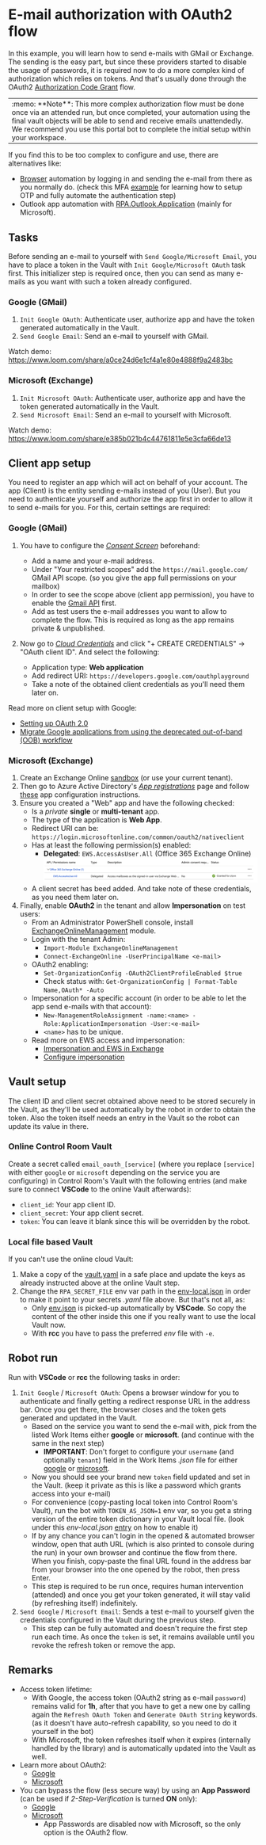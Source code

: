 # E-mail authorization with OAuth2 flow

In this example, you will learn how to send e-mails with GMail or Exchange. The
sending is the easy part, but since these providers started to disable the usage of
passwords, it is required now to do a more complex kind of authorization which relies
on tokens. And that's usually done through the OAuth2
[Authorization Code Grant](https://oauth.net/2/grant-types/authorization-code/) flow.

<table><td>:memo: **Note**:
This more complex authorization flow must be done once via an attended run, but once
completed, your automation using the final vault objects will be able to send and
receive emails unattendedly. We recommend you use this portal bot to complete the
initial setup within your workspace.</td></table>


If you find this to be too complex to configure and use, there are alternatives like:
- [Browser](https://robocorp.com/docs/libraries/rpa-framework/rpa-browser-selenium)
  automation by logging in and sending the e-mail from there as you normally do.
  (check this MFA [example](https://robocorp.com/portal/robot/robocorp/example-mfa-otp)
  for learning how to setup OTP and fully automate the authentication step)
- Outlook app automation with [RPA.Outlook.Application](https://robocorp.com/docs/libraries/rpa-framework/rpa-outlook-application)
  (mainly for Microsoft).

## Tasks

Before sending an e-mail to yourself with `Send Google/Microsoft Email`, you have to
place a token in the Vault with `Init Google/Microsoft OAuth` task first. This
initializer step is required once, then you can send as many e-mails as you want with
such a token already configured.

### Google (GMail)

1. `Init Google OAuth`: Authenticate user, authorize app and have the token generated
   automatically in the Vault.
2. `Send Google Email`: Send an e-mail to yourself with GMail.

Watch demo: https://www.loom.com/share/a0ce24d6e1cf4a1e80e4888f9a2483bc

### Microsoft (Exchange)

1. `Init Microsoft OAuth`: Authenticate user, authorize app and have the token
   generated automatically in the Vault.
2. `Send Microsoft Email`: Send an e-mail to yourself with Microsoft.

Watch demo: https://www.loom.com/share/e385b021b4c44761811e5e3cfa66de13

## Client app setup

You need to register an app which will act on behalf of your account. The app
(Client) is the entity sending e-mails instead of you (User). But you need to
authenticate yourself and authorize the app first in order to allow it to send
e-mails for you. For this, certain settings are required:

### Google (GMail)

1. You have to configure the *[Consent Screen](https://console.cloud.google.com/apis/credentials/consent)*
   beforehand:
   - Add a name and your e-mail address.
   - Under "Your restricted scopes" add the `https://mail.google.com/` GMail API scope.
     (so you give the app full permissions on your mailbox)
   - In order to see the scope above (client app permission), you have to enable the
     [Gmail API](https://console.cloud.google.com/marketplace/product/google/gmail.googleapis.com)
     first.
   - Add as test users the e-mail addresses you want to allow to complete the flow. This
     is required as long as the app remains private & unpublished.

2. Now go to *[Cloud Credentials](https://console.cloud.google.com/apis/credentials)*
   and click "+ CREATE CREDENTIALS" -> "OAuth client ID". And select the following:
   - Application type: **Web application**
   - Add redirect URI: `https://developers.google.com/oauthplayground`
   - Take a note of the obtained client credentials as you'll need them later on.

Read more on client setup with Google:
- [Setting up OAuth 2.0](https://support.google.com/cloud/answer/6158849?hl=en)
- [Migrate Google applications from using the deprecated out-of-band (OOB) workflow](https://support.datavirtuality.com/hc/en-us/community/posts/6854178746909-Migrate-Google-applications-from-using-the-deprecated-out-of-band-OOB-workflow)

### Microsoft (Exchange)

1. Create an Exchange Online [sandbox](https://learn.microsoft.com/en-us/office/developer-program/microsoft-365-developer-program-get-started)
   (or use your current tenant).
2. Then go to Azure Active Directory's *[App registrations](https://portal.azure.com/#view/Microsoft_AAD_IAM/ActiveDirectoryMenuBlade/~/RegisteredApps)*
   page and follow [these](https://learn.microsoft.com/en-us/azure/active-directory/develop/quickstart-register-app)
   app configuration instructions.
3. Ensure you created a "Web" app and have the following checked:
   - Is a *private* **single** or **multi-tenant** app.
   - The type of the application is **Web App**.
   - Redirect URI can be: `https://login.microsoftonline.com/common/oauth2/nativeclient`
   - Has at least the following permission(s) enabled:
     - **Delegated**: `EWS.AccessAsUser.All` (Office 365 Exchange Online)
       ![API Permissions](https://raw.githubusercontent.com/robocorp/example-oauth-email/master/docs/api-permissions.png)
   - A client secret has beed added. And take note of these credentials, as you need
     them later on.
4. Finally, enable **OAuth2** in the tenant and allow **Impersonation** on test users:
   - From an Administrator PowerShell console, install [ExchangeOnlineManagement](https://www.powershellgallery.com/packages/ExchangeOnlineManagement/2.0.5)
     module.
   - Login with the tenant Admin:
     - `Import-Module ExchangeOnlineManagement`
     - `Connect-ExchangeOnline -UserPrincipalName <e-mail>`
   - OAuth2 enabling:
     - `Set-OrganizationConfig -OAuth2ClientProfileEnabled $true`
     - Check status with: `Get-OrganizationConfig | Format-Table Name,OAuth* -Auto`
   - Impersonation for a specific account (in order to be able to let the app send
     e-mails with that account):
     - `New-ManagementRoleAssignment -name:<name> -Role:ApplicationImpersonation -User:<e-mail>`
     - `<name>` has to be unique.
   - Read more on EWS access and impersonation:
     - [Impersonation and EWS in Exchange](https://learn.microsoft.com/en-us/exchange/client-developer/exchange-web-services/impersonation-and-ews-in-exchange)
     - [Configure impersonation](https://learn.microsoft.com/en-us/exchange/client-developer/exchange-web-services/how-to-configure-impersonation)

## Vault setup

The client ID and client secret obtained above need to be stored securely in the Vault,
as they'll be used automatically by the robot in order to obtain the token. Also the
token itself needs an entry in the Vault so the robot can update its value in there.

### Online Control Room Vault

Create a secret called `email_oauth_[service]` (where you replace `[service]` with either
`google` or `microsoft` depending on the service you are configuring) in Control Room's
Vault with the following entries (and make sure to connect **VSCode** to the online Vault
afterwards):
- `client_id`: Your app client ID.
- `client_secret`: Your app client secret.
- `token`: You can leave it blank since this will be overridden by the robot.

### Local file based Vault

If you can't use the online cloud Vault:
1. Make a copy of the [vault.yaml](https://github.com/robocorp/example-oauth-email/blob/master/devdata/vault.yaml)
   in a safe place and update the keys as already instructed above at the online Vault
   step.
2. Change the `RPA_SECRET_FILE` env var path in the
   [env-local.json](https://github.com/robocorp/example-oauth-email/blob/master/devdata/env-local.json)
   in order to make it point to your secrets *.yaml* file above. But that's not all, as:
   - Only [env.json](https://github.com/robocorp/example-oauth-email/blob/master/devdata/env.json)
     is picked-up automatically by **VSCode**. So copy the content of the other inside
     this one if you really want to use the local Vault now.
   - With **rcc** you have to pass the preferred *env* file with `-e`.

## Robot run

Run with **VSCode** or **rcc** the following tasks in order:
1. `Init Google` / `Microsoft OAuth`: Opens a browser window for you to authenticate and
   finally getting a redirect response URL in the address bar. Once you get there, the
   browser closes and the token gets generated and updated in the Vault.
   - Based on the service you want to send the e-mail with, pick from the listed Work
     Items either **google** or **microsoft**. (and continue with the same in the next
     step)
     - **IMPORTANT**: Don't forget to configure your `username` (and optionally `tenant`)
       field in the Work Items *.json* file for either
       [google](https://github.com/robocorp/example-oauth-email/blob/master/devdata/work-items-in/google/work-items.json)
       or [microsoft](https://github.com/robocorp/example-oauth-email/blob/master/devdata/work-items-in/microsoft/work-items.json).
   - Now you should see your brand new `token` field updated and set in the Vault.
     (keep it private as this is like a password which grants access into your e-mail)
   - For convenience (copy-pasting local token into Control Room's Vault), run the bot
     with `TOKEN_AS_JSON=1` env var, so you get a string version of the entire token
     dictionary in your Vault local file. (look under this *env-local.json*
     [entry](https://github.com/robocorp/example-oauth-email/blob/master/devdata/env-local.json#L6)
     on how to enable it)
   - If by any chance you can't login in the opened & automated browser window, open
     that auth URL (which is also printed to console during the run) in your own
     browser and continue the flow from there. When you finish, copy-paste the final
     URL found in the address bar from your browser into the one opened by the robot,
     then press Enter.
   - This step is required to be run once, requires human intervention (attended) and
     once you get your token generated, it will stay valid (by refreshing itself)
     indefinitely.
2. `Send Google` / `Microsoft Email`: Sends a test e-mail to yourself given the credentials
   configured in the Vault during the previous step.
   - This step can be fully automated and doesn't require the first step run each time.
     As once the `token` is set, it remains available until you revoke the refresh
     token or remove the app.

## Remarks

- Access token lifetime:
  - With Google, the access token (OAuth2 string as e-mail `password`) remains valid
    for **1h**, after that you have to get a new one by calling again the
    `Refresh OAuth Token` and `Generate OAuth String` keywords. (as it doesn't have
    auto-refresh capability, so you need to do it yourself in the bot)
  - With Microsoft, the token refreshes itself when it expires (internally handled by
    the library) and is automatically updated into the Vault as well.
- Learn more about OAuth2:
  - [Google](https://developers.google.com/identity/protocols/oauth2)
  - [Microsoft](https://docs.microsoft.com/en-us/azure/active-directory/develop/v2-oauth2-auth-code-flow)
- You can bypass the flow (less secure way) by using an **App Password** (can be used
  if *2-Step-Verification* is turned **ON** only):
  - [Google](https://robocorp.com/docs/development-guide/email/sending-emails-with-gmail-smtp#configuration-of-the-gmail-account)
  - [Microsoft](https://support.microsoft.com/en-gb/account-billing/manage-app-passwords-for-two-step-verification-d6dc8c6d-4bf7-4851-ad95-6d07799387e9)
    - App Passwords are disabled now with Microsoft, so the only option is the OAuth2
      flow.
